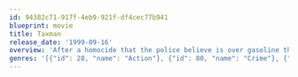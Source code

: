 ```yaml
---
id: 94382c71-917f-4eb9-921f-df4cec77b941
blueprint: movie
title: Taxman
release_date: '1999-09-16'
overview: 'After a homocide that the police believe is over gasoline theft, a tax investigator discovers the Russian mafia is involved and that they are stealing millions in gasoline tax money. Only one rookie cop is willing to believe him and together they must get the evidence they need or die trying.'
genres: '[{"id": 28, "name": "Action"}, {"id": 80, "name": "Crime"}, {"id": 35, "name": "Comedy"}, {"id": 53, "name": "Thriller"}]'
---
```

